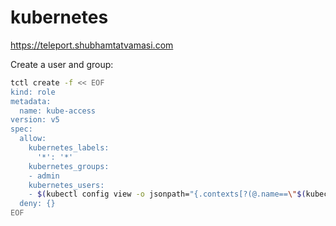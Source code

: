 # kubernetes

https://teleport.shubhamtatvamasi.com

Create a user and group:
```bash
tctl create -f << EOF
kind: role
metadata:
  name: kube-access
version: v5
spec:
  allow:
    kubernetes_labels:
      '*': '*'
    kubernetes_groups:
    - admin
    kubernetes_users:
    - $(kubectl config view -o jsonpath="{.contexts[?(@.name==\"$(kubectl config current-context)\")].context.user}")
  deny: {}
EOF
```
